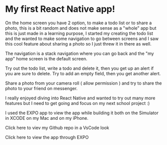 # My first React Native app!

On the home screen you have 2 option, to make a todo list or to share a photo, this is a bit random and does not make sense as a "whole" app but this is just made in a learning purpose, I started my creating the todo list and the wanted to make some navigation to go between screens and I saw this cool feature about sharing a photo so I just threw it in there as well.

The navigation is a stack navigation where you can go back and the "my app" home screen is the default screen.

Try out the todo list, write a todo and delete it, then you get up an alert if you are sure to delete. Try to add an empty field, then you get another alert.

Share a photo from your camera roll ( allow permission ) and try to share the photo to your friend on messenger.

I really enjoyed diving into React Native and wanted to try out many more features but I need to get going and focus on my next school project :)

I used the EXPO app to view the app while building it both on the Simulator in XCODE on my Mac and on my iPhone.

Click here to viev my Github repo in a VsCode look

Click here to view the app through EXPO
